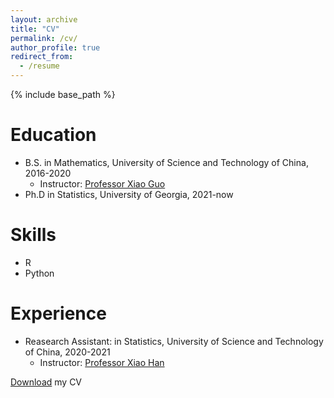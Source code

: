 ```yaml
---
layout: archive
title: "CV"
permalink: /cv/
author_profile: true
redirect_from:
  - /resume
---
```


{% include base_path %}

Education
======
* B.S. in Mathematics, University of Science and Technology of China, 2016-2020
  * Instructor: [Professor Xiao Guo](https://bs.ustc.edu.cn/english/profile.php?id=308)
* Ph.D in Statistics, University of Georgia, 2021-now
 
Skills
======
* R
* Python

Experience
======
* Reasearch Assistant: in Statistics, University of Science and Technology of China, 2020-2021
  * Instructor: [Professor Xiao Han](https://bs.ustc.edu.cn/english/profile.php?id=652)
  
[Download]("https://github.com/oniontimes/oniontimes.github.io/blob/master/files/CV.pdf") my CV
